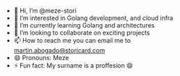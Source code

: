 - 👋 Hi, I’m @meze-stori
- 👀 I’m interested in Golang development, and cloud infra
- 🌱 I’m currently learning Golang and architectures
- 💞️ I’m looking to collaborate on exciting projects
- 📫 How to reach me you can email me to martin.abogado@storicard.com
- 😄 Pronouns: Meze
- ⚡ Fun fact: My surname is a proffesion 😄

<!---
meze-stori/meze-stori is a ✨ special ✨ repository because its `README.md` (this file) appears on your GitHub profile.
You can click the Preview link to take a look at your changes.
--->
